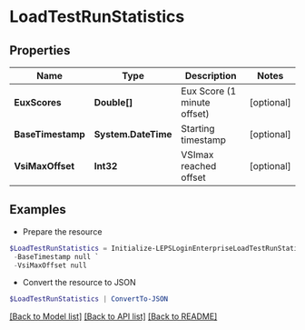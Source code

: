 # LoadTestRunStatistics
## Properties

Name | Type | Description | Notes
------------ | ------------- | ------------- | -------------
**EuxScores** | **Double[]** | Eux Score (1 minute offset) | [optional] 
**BaseTimestamp** | **System.DateTime** | Starting timestamp | [optional] 
**VsiMaxOffset** | **Int32** | VSImax reached offset | [optional] 

## Examples

- Prepare the resource
```powershell
$LoadTestRunStatistics = Initialize-LEPSLoginEnterpriseLoadTestRunStatistics  -EuxScores null `
 -BaseTimestamp null `
 -VsiMaxOffset null
```

- Convert the resource to JSON
```powershell
$LoadTestRunStatistics | ConvertTo-JSON
```

[[Back to Model list]](../README.md#documentation-for-models) [[Back to API list]](../README.md#documentation-for-api-endpoints) [[Back to README]](../README.md)

